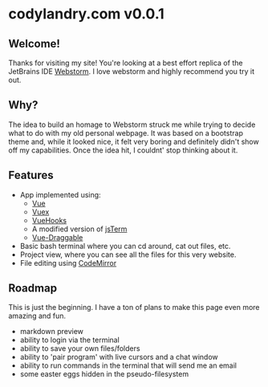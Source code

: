 # codylandry.com v0.0.1

## Welcome!

Thanks for visiting my site!  You're looking at a best effort replica of the 
JetBrains IDE [Webstorm](https://www.jetbrains.com/webstorm/).  I love webstorm and
highly recommend you try it out.  

## Why?

The idea to build an homage to Webstorm struck me while trying to decide what to do with my
old personal webpage.  It was based on a bootstrap theme and, while it looked nice, it felt very
boring and definitely didn't show off my capabilities.  Once the idea hit, I couldnt' stop thinking
about it.

## Features

- App implemented using:
    - [Vue](https://vuejs.org/)
    - [Vuex](https://vuex.vuejs.org/)
    - [VueHooks](https://github.com/yyx990803/vue-hooks)
    - A modified version of [jsTerm](https://github.com/clarkduvall/jsterm)
    - [Vue-Draggable](https://github.com/SortableJS/Vue.Draggable)
- Basic bash terminal where you can cd around, cat out files, etc.  
- Project view, where you can see all the files for this very website.
- File editing using [CodeMirror](https://codemirror.net/)

## Roadmap

This is just the beginning.  I have a ton of plans to make this page even more amazing and fun.


- markdown preview
- ability to login via the terminal
- ability to save your own files/folders
- ability to 'pair program' with live cursors and a chat window
- ability to run commands in the terminal that will send me an email
- some easter eggs hidden in the pseudo-filesystem
